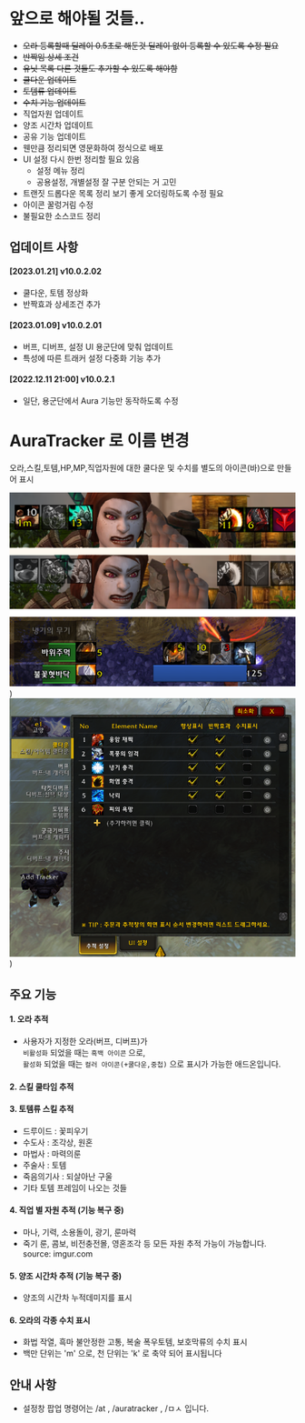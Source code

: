 # 앞으로 해야될 것들..
* ~~오라 등록할때 딜레이 0.5초로 해둔것 딜레이 없이 등록할 수 있도록 수정 필요~~
* ~~반짝임 상세 조건~~
* ~~유닛 목록 다른 것들도 추가할 수 있도록 해야함~~
* ~~쿨다운 업데이트~~
* ~~토템류 업데이트~~
* ~~수치 기능 업데이트~~
* 직업자원 업데이트
* 양조 시간차 업데이트
* 공유 기능 업데이트
* 웬만큼 정리되면 영문화하여 정식으로 배포
* UI 설정 다시 한번 정리할 필요 있음
  * 설정 메뉴 정리
  * 공용설정, 개별설정 잘 구분 안되는 거 고민
* 트랜짓 드롭다운 목록 정리 보기 좋게 오더링하도록 수정 필요
* 아이콘 꿀렁거림 수정
* 불필요한 소스코드 정리

## 업데이트 사항

#### [2023.01.21] v10.0.2.02
- 쿨다운, 토템 정상화
- 반짝효과 상세조건 추가

#### [2023.01.09] v10.0.2.01
- 버프, 디버프, 설정 UI 용군단에 맞춰 업데이트
- 특성에 따른 트래커 설정 다중화 기능 추가

#### [2022.12.11 21:00] v10.0.2.1
- 일단, 용군단에서 Aura 기능만 동작하도록 수정

# AuraTracker 로 이름 변경
오라,스킬,토템,HP,MP,직업자원에 대한 쿨다운 및 수치를 별도의 아이콘(바)으로 만들어 표시

![애드온 적용 모습](git_images/running_image.png))
![UI 적용 모습](git_images/auratracker_ui.png))

## 주요 기능

#### 1. 오라 추적
 - 사용자가 지정한 오라(버프, 디버프)가 </br>`비활성화` 되었을 때는 `흑백 아이콘` 으로,</br> `활성화` 되었을 때는 `컬러 아이콘(+쿨다운,중첩)` 으로 표시가 가능한 애드온입니다.

#### 2. 스킬 쿨타임 추적

#### 3. 토템류 스킬 추적 
- 드루이드 : 꽃피우기
- 수도사 : 조각상, 원혼
- 마법사 : 마력의룬
- 주술사 : 토템
- 죽음의기사 : 되살아난 구울
- 기타 토템 프레임이 나오는 것들

#### 4. 직업 별 자원 추적 (기능 복구 중)
- 마나, 기력, 소용돌이, 광기, 룬마력
- 죽기 룬, 콤보, 비전충전몰, 영혼조각 등 모든 자원 추적 가능이 가능합니다.
source: imgur.com

#### 5. 양조 시간차 추적 (기능 복구 중)
- 양조의 시간차 누적데미지를 표시

#### 6. 오라의 각종 수치 표시 
- 화법 작열, 흑마 불안정한 고통, 복술 폭우토템, 보호막류의 수치 표시</br>
- 백만 단위는 'm' 으로, 천 단위는 'k' 로 축약 되어 표시됩니다


## 안내 사항
- 설정창 팝업 명령어는 /at , /auratracker , /ㅁㅅ 입니다.